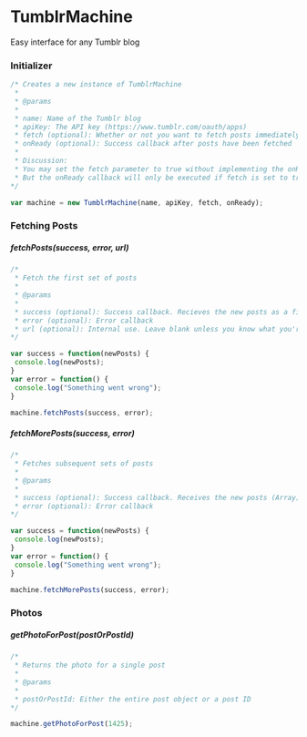 TumblrMachine
=============

Easy interface for any Tumblr blog

### Initializer

```javascript
/* Creates a new instance of TumblrMachine
 *
 * @params
 *
 * name: Name of the Tumblr blog
 * apiKey: The API key (https://www.tumblr.com/oauth/apps)
 * fetch (optional): Whether or not you want to fetch posts immediately
 * onReady (optional): Success callback after posts have been fetched
 *
 * Discussion:
 * You may set the fetch parameter to true without implementing the onReady callback.
 * But the onReady callback will only be executed if fetch is set to true
*/

var machine = new TumblrMachine(name, apiKey, fetch, onReady);

```

### Fetching Posts

##### fetchPosts(success, error, url)

```javascript
/*
 * Fetch the first set of posts
 *
 * @params
 *
 * success (optional): Success callback. Recieves the new posts as a first parameter
 * error (optional): Error callback
 * url (optional): Internal use. Leave blank unless you know what you're doing
*/

var success = function(newPosts) {
 console.log(newPosts);
}
var error = function() {
 console.log("Something went wrong");
}

machine.fetchPosts(success, error);
```

##### fetchMorePosts(success, error)

```javascript
/*
 * Fetches subsequent sets of posts
 *
 * @params
 *
 * success (optional): Success callback. Receives the new posts (Array) as a first parameter
 * error (optional): Error callback
*/

var success = function(newPosts) {
 console.log(newPosts);
}
var error = function() {
 console.log("Something went wrong");
}

machine.fetchMorePosts(success, error);
```

### Photos

##### getPhotoForPost(postOrPostId)

```javascript
/*
 * Returns the photo for a single post
 *
 * @params
 *
 * postOrPostId: Either the entire post object or a post ID
*/

machine.getPhotoForPost(1425);
```

